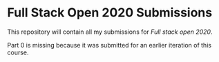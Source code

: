# Full Stack Open 2020 Submissions

This repository will contain all my submissions for _Full stack open 2020_. 

Part 0 is missing because it was submitted for an earlier iteration of this course.
